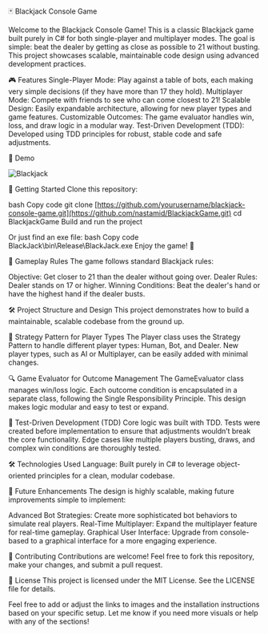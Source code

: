 🃏 Blackjack Console Game

Welcome to the Blackjack Console Game! This is a classic Blackjack game built purely in C# for both single-player and multiplayer modes. 
The goal is simple: beat the dealer by getting as close as possible to 21 without busting. 
This project showcases scalable, maintainable code design using advanced development practices.

🎮 Features
Single-Player Mode: Play against a table of bots, each making very simple decisions (if they have more than 17 they hold).
Multiplayer Mode: Compete with friends to see who can come closest to 21!
Scalable Design: Easily expandable architecture, allowing for new player types and game features.
Customizable Outcomes: The game evaluator handles win, loss, and draw logic in a modular way.
Test-Driven Development (TDD): Developed using TDD principles for robust, stable code and safe adjustments.

📸 Demo

![Blackjack](https://github.com/user-attachments/assets/a1e15e95-16fd-4d8b-9635-49459cc4f2c5)

🚀 Getting Started
Clone this repository:

bash
Copy code
git clone [https://github.com/yourusername/blackjack-console-game.git](https://github.com/nastamid/BlackjackGame.git)
cd BlackjackGame
Build and run the project

Or just find an exe file:
bash
Copy code
 BlackJack\bin\Release\BlackJack.exe
Enjoy the game! 🎉

📖 Gameplay Rules
The game follows standard Blackjack rules:

Objective: Get closer to 21 than the dealer without going over.
Dealer Rules: Dealer stands on 17 or higher.
Winning Conditions: Beat the dealer's hand or have the highest hand if the dealer busts.

🛠️ Project Structure and Design
This project demonstrates how to build a maintainable, scalable codebase from the ground up.

🧩 Strategy Pattern for Player Types
The Player class uses the Strategy Pattern to handle different player types: Human, Bot, and Dealer.
New player types, such as AI or Multiplayer, can be easily added with minimal changes.

🔍 Game Evaluator for Outcome Management
The GameEvaluator class manages win/loss logic.
Each outcome condition is encapsulated in a separate class, following the Single Responsibility Principle.
This design makes logic modular and easy to test or expand.

🧪 Test-Driven Development (TDD)
Core logic was built with TDD. Tests were created before implementation to ensure that adjustments wouldn’t break the core functionality.
Edge cases like multiple players busting, draws, and complex win conditions are thoroughly tested.

🛠️ Technologies Used
Language: Built purely in C# to leverage object-oriented principles for a clean, modular codebase.

🚀 Future Enhancements
The design is highly scalable, making future improvements simple to implement:

Advanced Bot Strategies: Create more sophisticated bot behaviors to simulate real players.
Real-Time Multiplayer: Expand the multiplayer feature for real-time gameplay.
Graphical User Interface: Upgrade from console-based to a graphical interface for a more engaging experience.

🤝 Contributing
Contributions are welcome! Feel free to fork this repository, make your changes, and submit a pull request.

📄 License
This project is licensed under the MIT License. See the LICENSE file for details.

Feel free to add or adjust the links to images and the installation instructions based on your specific setup. Let me know if you need more visuals or help with any of the sections!
